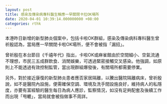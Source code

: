 ```yaml
---
layout: post
title: 感染及傳染病專科醫生稱應一早關閉卡拉OK場所
date: 2020-04-01 10:39:14.000000000 +08:00
categories: rthk
---
```


本港昨日新增的新型肺炎個案中，包括卡啦OK群組，感染及傳染病科專科醫生曾祈殷認為，當局應一早關閉卡啦OK場所，便不會被指「漏招」。

曾祈殷在本台節目《千禧年代》指出，卡啦OK或麻雀館由於空間細小、空氣流通不理想，市民三五成群飲食、消閒娛樂，可透過緊密接觸交叉感染。他強調，如原則上不能透過有效控制監管，當出現群組爆發後，有關場所都需要停業。

另外，對於接近康復的新型肺炎患者應否家居隔離，以騰出醫院隔離病床，曾祈殷說，如不是醫院內設施，便需確保空調、環境及洗手間設施良好，維持病人的私隱度，亦要有富經驗的醫生每日為病人應診，監察情況，如沒有足夠配套及後續工作而出現「甩轆」，當局就會被指做事不周詳。
